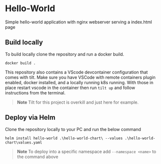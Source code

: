 # Hello-World
Simple hello-world application with nginx webserver serving a index.html page

## Build locally
To build locally clone the repository and run a docker build.
```
docker build .
```

This repository also contains a VScode devcontainer configuration that comes with tilt. Make sure you have VSCode with remote containers plugin enabled, docker installed, and a locally running k8s running. With those in place restart vscode in the container then run `tilt up` and follow instructions from the terminal.

> **Note**
> Tilt for this project is overkill and just here for example.

## Deploy via Helm
Clone the repository locally to your PC and run the below command

```
helm install hello-world .\hello-world-chart\ --values .\hello-world-chart\values.yaml
```

> **Note** 
> To deploy into a specific namespace add `--namespace <name>` to the command above